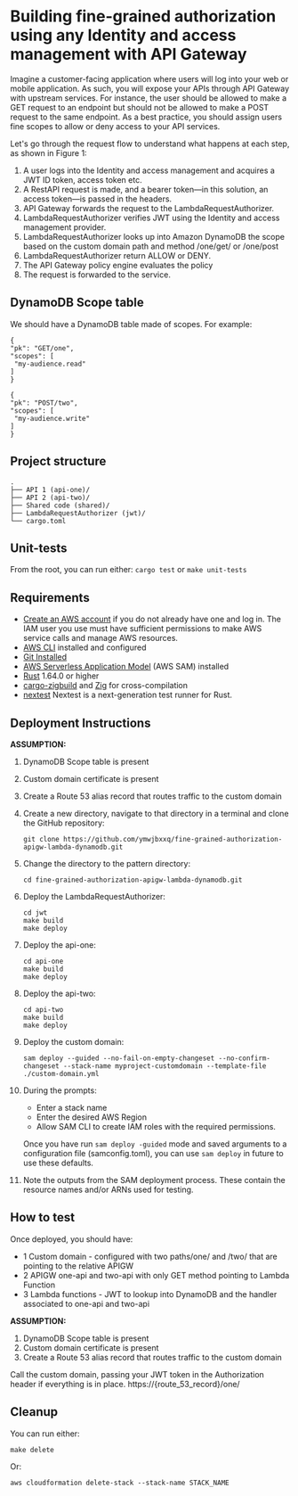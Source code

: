 # Building fine-grained authorization using any Identity and access management with API Gateway

Imagine a customer-facing application where users will log into your web or mobile application. As such, you will expose your APIs through API Gateway with upstream services. For instance, the user should be allowed to make a GET request to an endpoint but should not be allowed to make a POST request to the same endpoint. As a best practice, you should assign users fine scopes to allow or deny access to your API services.

Let's go through the request flow to understand what happens at each step, as shown in Figure 1:

1. A user logs into the  Identity and access management and acquires a JWT ID token, access token etc.
2. A RestAPI request is made, and a bearer token—in this solution, an access token—is passed in the headers.
3. API Gateway forwards the request to the LambdaRequestAuthorizer.
4. LambdaRequestAuthorizer verifies JWT using the Identity and access management provider. 
5. LambdaRequestAuthorizer looks up into Amazon DynamoDB the scope based on the custom domain path and method /one/get/ or /one/post
6. LambdaRequestAuthorizer return ALLOW or DENY.
7. The API Gateway policy engine evaluates the policy
8. The request is forwarded to the service.

## DynamoDB Scope table

We should have a DynamoDB table made of scopes. For example: 

 ``` 
{
 "pk": "GET/one",
 "scopes": [
  "my-audience.read"
 ]
}

{
 "pk": "POST/two",
 "scopes": [
  "my-audience.write"
 ]
}
 ```
## Project structure

 ``` 
.
├── API 1 (api-one)/
├── API 2 (api-two)/
├── Shared code (shared)/
├── LambdaRequestAuthorizer (jwt)/
└── cargo.toml

 ``` 

## Unit-tests

From the root, you can run either:
    ```
    cargo test
    ```
or
    ```
    make unit-tests
    ```

## Requirements
* [Create an AWS account](https://portal.aws.amazon.com/gp/aws/developer/registration/index.html) if you do not already have one and log in. The IAM user you use must have sufficient permissions to make AWS service calls and manage AWS resources.
* [AWS CLI](https://docs.aws.amazon.com/cli/latest/userguide/install-cliv2.html) installed and configured
* [Git Installed](https://git-scm.com/book/en/v2/Getting-Started-Installing-Git)
* [AWS Serverless Application Model](https://docs.aws.amazon.com/serverless-application-model/latest/developerguide/serverless-sam-cli-install.html) (AWS SAM) installed
* [Rust](https://www.rust-lang.org/) 1.64.0 or higher
* [cargo-zigbuild](https://github.com/messense/cargo-zigbuild) and [Zig](https://ziglang.org/) for cross-compilation
* [nextest](https://github.com/nextest-rs/nextest) Nextest is a next-generation test runner for Rust.

## Deployment Instructions

**ASSUMPTION:**
1. DynamoDB Scope table is present
2. Custom domain certificate is present
3. Create a Route 53 alias record that routes traffic to the custom domain

1. Create a new directory, navigate to that directory in a terminal and clone the GitHub repository:
    ``` 
    git clone https://github.com/ymwjbxxq/fine-grained-authorization-apigw-lambda-dynamodb.git
    ```
2. Change the directory to the pattern directory:
    ```
    cd fine-grained-authorization-apigw-lambda-dynamodb.git
    ```
3. Deploy the LambdaRequestAuthorizer:
    ```
    cd jwt
    make build
    make deploy
    ```
4. Deploy the api-one:
    ```
    cd api-one
    make build
    make deploy
    ```
5. Deploy the api-two:
    ```
    cd api-two
    make build
    make deploy
    ```
6. Deploy the custom domain:
    ```
    sam deploy --guided --no-fail-on-empty-changeset --no-confirm-changeset --stack-name myproject-customdomain --template-file ./custom-domain.yml
    ```
5. During the prompts:
    * Enter a stack name
    * Enter the desired AWS Region
    * Allow SAM CLI to create IAM roles with the required permissions.

    Once you have run `sam deploy -guided` mode and saved arguments to a configuration file (samconfig.toml), you can use `sam deploy` in future to use these defaults.

6. Note the outputs from the SAM deployment process. These contain the resource names and/or ARNs used for testing.

## How to test

Once deployed, you should have:

* 1 Custom domain -  configured with two paths/one/ and /two/ that are pointing to the relative APIGW
* 2 APIGW one-api and two-api with only GET method pointing to Lambda Function
* 3 Lambda functions - JWT to lookup into DynamoDB and the handler associated to one-api and two-api

**ASSUMPTION:**
1. DynamoDB Scope table is present
2. Custom domain certificate is present
3. Create a Route 53 alias record that routes traffic to the custom domain

Call the custom domain, passing your JWT token in the Authorization header if everything is in place.
https://{route_53_record}/one/

## Cleanup

You can run either:
```
make delete
```
Or:
```
aws cloudformation delete-stack --stack-name STACK_NAME
```
